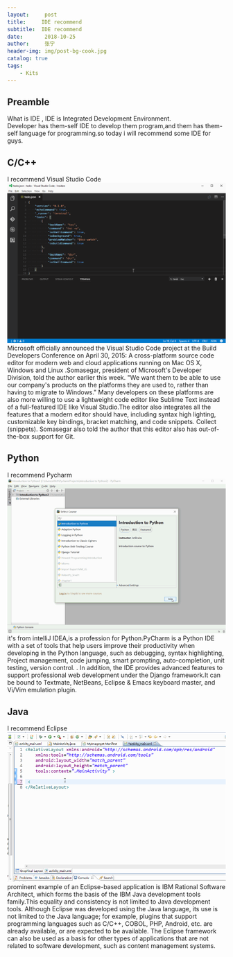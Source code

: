 ```yaml
---
layout:     post
title:     IDE recommend
subtitle:  IDE recommend
date:       2018-10-25
author:     张宁
header-img: img/post-bg-cook.jpg
catalog: true
tags:
    - Kits
---
```


## Preamble
What is IDE , IDE  is Integrated Development Environment.<br>
Developer has them-self IDE to develop them program,and them has them-self language for programming.so today i will recommend some IDE for guys.<br>

## C/C++ 
I recommend Visual Studio Code
<img src='/img/2565202bb4f77f198806d5f58eed3fab.gif'>
Microsoft officially announced the Visual Studio Code project at the Build Developers Conference on April 30, 2015: A cross-platform source code editor for modern web and cloud applications running on Mac OS X, Windows and Linux .Somasegar, president of Microsoft's Developer Division, told the author earlier this week. "We want them to be able to use our company's products on the platforms they are used to, rather than having to migrate to Windows." Many developers on these platforms are also more willing to use a lightweight code editor like Sublime Text instead of a full-featured IDE like Visual Studio.The editor also integrates all the features that a modern editor should have, including syntax high lighting, customizable key bindings, bracket matching, and code snippets. Collect (snippets). Somasegar also told the author that this editor also has out-of-the-box support for Git.
## Python
I recommend Pycharm
<img src='/img/pycharm.gif'>
it's from intelliJ IDEA,is a profession for Python.PyCharm is a Python IDE with a set of tools that help users improve their productivity when developing in the Python language, such as debugging, syntax highlighting, Project management, code jumping, smart prompting, auto-completion, unit testing, version control. . In addition, the IDE provides advanced features to support professional web development under the Django framework.It can be bound to Textmate, NetBeans, Eclipse & Emacs keyboard master, and Vi/Vim emulation plugin.
## Java
I recommend Eclipse
<img src='/img/d6b54b60d1aabe929985a009a27ad5b7.gif'>
prominent example of an Eclipse-based application is IBM Rational Software Architect, which forms the basis of the IBM Java development tools family.This equality and consistency is not limited to Java development tools. Although Eclipse was developed using the Java language, its use is not limited to the Java language; for example, plugins that support programming languages ​​such as C/C++, COBOL, PHP, Android, etc. are already available, or are expected to be available. The Eclipse framework can also be used as a basis for other types of applications that are not related to software development, such as content management systems.